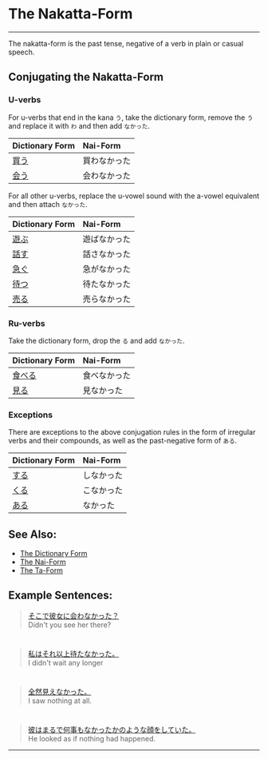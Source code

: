 # The Nakatta-Form
 ---
The nakatta-form is the past tense, negative of a verb in plain or casual speech.

## Conjugating the Nakatta-Form
### U-verbs
For u-verbs that end in the kana `う`, take the dictionary form, remove the `う` and replace it with `わ` and then add `なかった`.  

|Dictionary Form|Nai-Form| 
|:--|:--|
|[買う]()|買わなかった|
|[会う]()|会わなかった|　
  
For all other u-verbs, replace the u-vowel sound with the a-vowel equivalent and then attach `なかった`.

|Dictionary Form|Nai-Form| 
|:--|:--|
|[遊ぶ]()|遊ばなかった|
|[話す]()|話さなかった|
|[急ぐ]()|急がなかった|
|[待つ]()|待たなかった|
|[売る]()|売らなかった|
  
### Ru-verbs
Take the dictionary form, drop the `る` and add `なかった`.  
 
|Dictionary Form|Nai-Form| 
|:--|:--|
|[食べる]()|食べなかった|
|[見る]()|見なかった|
 
### Exceptions
There are exceptions to the above conjugation rules in the form of irregular verbs and their compounds, as well as the past-negative form of `ある`.

|Dictionary Form|Nai-Form| 
|:--|:--|
|[する](1157170)|しなかった|
|[くる](1547720)|こなかった| 
|[ある]()|なかった|

## See Also:
* [The Dictionary Form](verb-shortformpresentaffirmative)
* [The Nai-Form](verb-shortformpresentnegative)
* [The Ta-Form](verb-shortformpastaffirmative)

## Example Sentences:
> [そこで彼女に会わなかった？]()   
> Didn't you see her there?

#

> [私はそれ以上待たなかった。]()   
> I didn't wait any longer

#

> [全然見えなかった。]()   
> I saw nothing at all.

#

> [彼はまるで何事もなかったかのような顔をしていた。]()  
> He looked as if nothing had happened.

 ---
